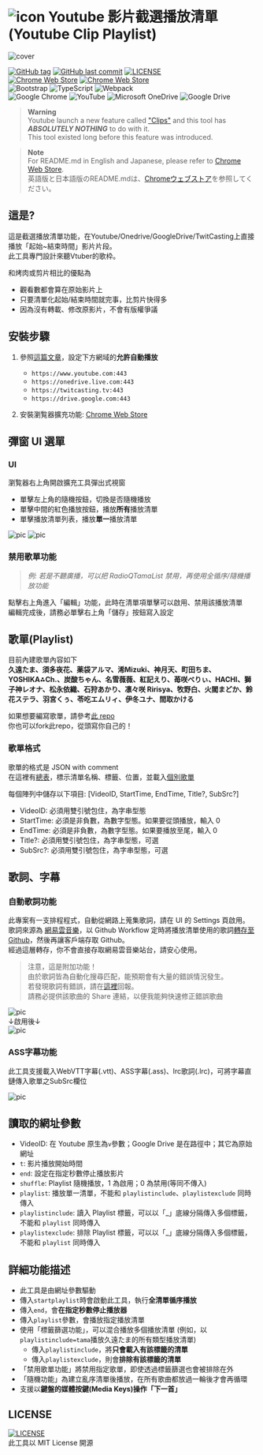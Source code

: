 # ![icon](pic/icon/icon48.png) Youtube 影片截選播放清單 (Youtube Clip Playlist)

![cover](pic/ChromeWebStore/cover.png)

[![GitHub tag](https://img.shields.io/github/tag/YoutubeClipPlaylist/YoutubeClipPlaylist?style=for-the-badge)](https://github.com/YoutubeClipPlaylist/YoutubeClipPlaylist/releases) [![GitHub last commit](https://img.shields.io/github/last-commit/YoutubeClipPlaylist/YoutubeClipPlaylist?style=for-the-badge)](https://github.com/YoutubeClipPlaylist/YoutubeClipPlaylists) [![LICENSE](https://img.shields.io/github/license/YoutubeClipPlaylist/YoutubeClipPlaylist?style=for-the-badge)](https://github.com/YoutubeClipPlaylist/YoutubeClipPlaylist/blob/master/LICENSE) \
[![Chrome Web Store](https://img.shields.io/chrome-web-store/v/kdlhjpdoaabhpolkaghkjklfcdfjapkh?style=for-the-badge)](https://chrome.google.com/webstore/detail/kdlhjpdoaabhpolkaghkjklfcdfjapkh) [![Chrome Web Store](https://img.shields.io/chrome-web-store/users/kdlhjpdoaabhpolkaghkjklfcdfjapkh?style=for-the-badge)](https://chrome.google.com/webstore/detail/kdlhjpdoaabhpolkaghkjklfcdfjapkh) \
![Bootstrap](https://img.shields.io/static/v1?style=for-the-badge&message=Bootstrap&color=7952B3&logo=Bootstrap&logoColor=FFFFFF&label=) ![TypeScript](https://img.shields.io/static/v1?style=for-the-badge&message=TypeScript&color=3178C6&logo=TypeScript&logoColor=FFFFFF&label=) ![Webpack](https://img.shields.io/static/v1?style=for-the-badge&message=Webpack&color=222222&logo=Webpack&logoColor=8DD6F9&label=) \
![Google Chrome](https://img.shields.io/static/v1?style=for-the-badge&message=Google+Chrome&color=4285F4&logo=Google+Chrome&logoColor=FFFFFF&label=) ![YouTube](https://img.shields.io/static/v1?style=for-the-badge&message=YouTube&color=FF0000&logo=YouTube&logoColor=FFFFFF&label=) ![Microsoft OneDrive](https://img.shields.io/static/v1?style=for-the-badge&message=Microsoft+OneDrive&color=0078D4&logo=Microsoft+OneDrive&logoColor=FFFFFF&label=) ![Google Drive](https://img.shields.io/static/v1?style=for-the-badge&message=Google+Drive&color=4285F4&logo=Google+Drive&logoColor=FFFFFF&label=)

> **Warning**\
> Youtube launch a new feature called ["Clips"](https://support.google.com/youtube/answer/10332730) and this tool has ***ABSOLUTELY NOTHING*** to do with it.\
> This tool existed long before this feature was introduced.

> **Note**\
> For README.md in English and Japanese, please refer to [Chrome Web Store](https://chrome.google.com/webstore/detail/kdlhjpdoaabhpolkaghkjklfcdfjapkh).\
> 英語版と日本語版のREADME.mdは、[Chromeウェブストア](https://chrome.google.com/webstore/detail/kdlhjpdoaabhpolkaghkjklfcdfjapkh)を参照してください。

## 這是?

這是截選播放清單功能，在Youtube/Onedrive/GoogleDrive/TwitCasting上直接播放「起始~結束時間」影片片段。\
此工具專門設計來聽Vtuber的歌枠。

和烤肉或剪片相比的優點為

- 觀看數都會算在原始影片上
- 只要清單化起始/結束時間就完事，比剪片快得多
- 因為沒有轉載、修改原影片，不會有版權爭議

## 安裝步驟

1. 參照[這篇文章](https://blog.maki0419.com/2022/01/media-autoplay-on-browser.html)，設定下方網域的**允許自動播放**

    - `https://www.youtube.com:443`
    - `https://onedrive.live.com:443`
    - `https://twitcasting.tv:443`
    - `https://drive.google.com:443`

1. 安裝瀏覧器擴充功能: [Chrome Web Store](https://chrome.google.com/webstore/detail/kdlhjpdoaabhpolkaghkjklfcdfjapkh)

## 彈窗 UI 選單

### UI

瀏覧器右上角開啟擴充工具彈出式視窗

- 單擊左上角的隨機按鈕，切換是否隨機播放
- 單擊中間的紅色播放按鈕，播放**所有**播放清單
- 單擊播放清單列表，播放**單一**播放清單

![pic](pic/ChromeWebStore/UI.png)
![pic](pic/ChromeWebStore/UI2.png)

### 禁用歌單功能

> _例: 若是不聽廣播，可以把 RadioQTamaList 禁用，再使用全循序/隨機播放功能_

點擊右上角進入「編輯」功能，此時在清單項單擊可以啟用、禁用該播放清單 \
編輯完成後，請務必單擊右上角「儲存」按鈕寫入設定

## 歌單(Playlist)

目前內建歌單內容如下 \
**久遠たま、須多夜花、薬袋アルマ、浠Mizuki、神月天、町田ちま、YOSHIKA⁂Ch.、炭酸ちゃん、名雪薇薇、紅記えり、苺咲べりぃ、HACHI、獅子神レオナ、松永依織、石狩あかり、凛々咲 Ririsya、牧野白、火閻まどか、鈴花ステラ、羽宮くぅ、苓吃エムリィ、伊冬ユナ、間取かける**

如果想要編寫歌單，請參考[此 repo](https://github.com/YoutubeClipPlaylist/Playlists) \
你也可以fork此repo，從頭寫你自己的！

### 歌單格式

歌單的格式是 JSON with comment \
在這裡有[總表](https://github.com/YoutubeClipPlaylist/Playlists/blob/master/Playlists.jsonc)，標示清單名稱、標籤、位置，並載入[個別歌單](https://github.com/YoutubeClipPlaylist/Playlists/blob/master/QuonTama/QuonTamaSongList.jsonc)

每個陣列中儲存以下項目: [VideoID, StartTime, EndTime, Title?, SubSrc?]

- VideoID: 必須用雙引號包住，為字串型態
- StartTime: 必須是非負數，為數字型態。如果要從頭播放，輸入 0
- EndTime: 必須是非負數，為數字型態。如果要播放至尾，輸入 0
- Title?: 必須用雙引號包住，為字串型態，可選
- SubSrc?: 必須用雙引號包住，為字串型態，可選

## 歌詞、字幕

### 自動歌詞功能

此專案有一支排程程式，自動從網路上蒐集歌詞，請在 UI 的 Settings 頁啟用。\
歌詞來源為 [網易雲音樂](https://music.163.com/)，以 Github Workflow 定時將播放清單使用的歌詞[轉存至 Github](https://github.com/YoutubeClipPlaylist/Lyrics/tree/lyrics)，然後再讓客戶端存取 Github。\
經過這層轉存，你不會直接存取網易雲音樂站台，請安心使用。

>注意，這是附加功能！\
>由於歌詞皆為自動化搜尋匹配，能預期會有大量的錯誤情況發生。\
>若發現歌詞有錯誤，請在[這裡](https://github.com/YoutubeClipPlaylist/Lyrics/issues/new/choose)回報。\
>請務必提供該歌曲的 Share 連結，以便我能夠快速修正錯誤歌曲

![pic](pic/ChromeWebStore/lyric.png)\
↓啟用後↓\
![pic](pic/ChromeWebStore/play.png)

### ASS字幕功能

此工具支援載入WebVTT字幕(.vtt)、ASS字幕(.ass)、lrc歌詞(.lrc)，可將字幕直鏈傳入歌單之SubSrc欄位

![pic](pic/ChromeWebStore/Sub.png)

## 讀取的網址參數

- VideoID: 在 Youtube 原生為`v`參數；Google Drive 是在路徑中；其它為原始網址
- `t`: 影片播放開始時間
- `end`: 設定在指定秒數停止播放影片
- `shuffle`: Playlist 隨機播放，1 為啟用；0 為禁用(等同不傳入)
- `playlist`: 播放單一清單，不能和 `playlistinclude`、`playlistexclude` 同時傳入
- `playlistinclude`: 讀入 Playlist 標籤，可以以「\_」底線分隔傳入多個標籤，不能和 `playlist` 同時傳入
- `playlistexclude`: 排除 Playlist 標籤，可以以「\_」底線分隔傳入多個標籤，不能和 `playlist` 同時傳入

## 詳細功能描述

- 此工具是由網址參數驅動
- 傳入`startplaylist`時會啟動此工具，執行**全清單循序播放**
- 傳入`end`，會**在指定秒數停止播放器**
- 傳入`playlist`參數，會播放指定播放清單
- 使用「標籤篩選功能」，可以混合播放多個播放清單 (例如，以`playlistinclude=tama`播放久遠たま的所有類型播放清單)
  - 傳入`playlistinclude`，將**只會載入有該標籤的清單**
  - 傳入`playlistexclude`，則會**排除有該標籤的清單**
- 「禁用歌單功能」將禁用指定歌單，即使透過標籤篩選也會被排除在外
- 「隨機功能」為建立亂序清單後播放，在所有歌曲都放過一輪後才會再循環
- 支援以**鍵盤的媒體按鍵(Media Keys)操作「下一首」**
<!-- - **遮蔽「影片已暫停，要繼續觀賞嗎？」功能** -->

## LICENSE

[![LICENSE](https://img.shields.io/github/license/YoutubeClipPlaylist/YoutubeClipPlaylist?style=for-the-badge)](https://github.com/YoutubeClipPlaylist/YoutubeClipPlaylist/blob/master/LICENSE) \
此工具以 MIT License 開源
